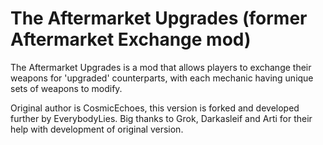 # The Aftermarket Upgrades (former Aftermarket Exchange mod)
The Aftermarket Upgrades is a mod that allows players to exchange their weapons for 'upgraded' counterparts, with each mechanic having unique sets of weapons to modify.

Original author is CosmicEchoes, this version is forked and developed further by EverybodyLies. Big thanks to Grok, Darkasleif and Arti for their help with development of original version.
